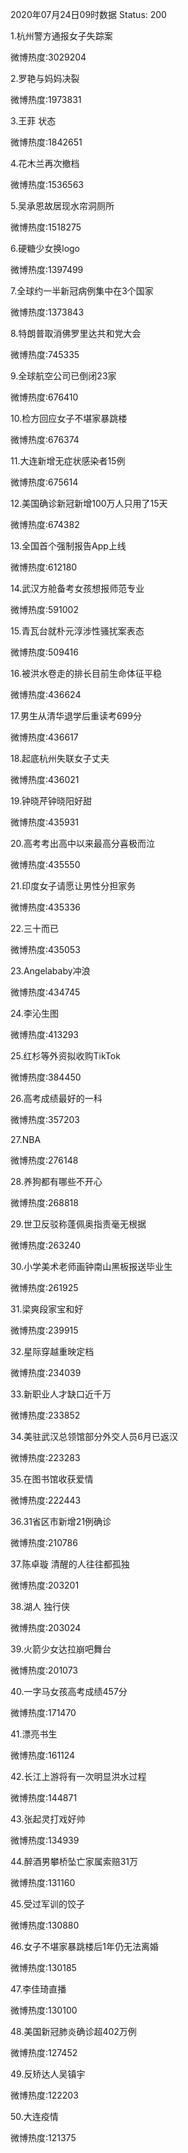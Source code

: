 2020年07月24日09时数据
Status: 200

1.杭州警方通报女子失踪案

微博热度:3029204

2.罗艳与妈妈决裂

微博热度:1973831

3.王菲 状态

微博热度:1842651

4.花木兰再次撤档

微博热度:1536563

5.吴承恩故居现水帘洞厕所

微博热度:1518275

6.硬糖少女换logo

微博热度:1397499

7.全球约一半新冠病例集中在3个国家

微博热度:1373843

8.特朗普取消佛罗里达共和党大会

微博热度:745335

9.全球航空公司已倒闭23家

微博热度:676410

10.检方回应女子不堪家暴跳楼

微博热度:676374

11.大连新增无症状感染者15例

微博热度:675614

12.美国确诊新冠新增100万人只用了15天

微博热度:674382

13.全国首个强制报告App上线

微博热度:612180

14.武汉方舱备考女孩想报师范专业

微博热度:591002

15.青瓦台就朴元淳涉性骚扰案表态

微博热度:509416

16.被洪水卷走的排长目前生命体征平稳

微博热度:436624

17.男生从清华退学后重读考699分

微博热度:436617

18.起底杭州失联女子丈夫

微博热度:436021

19.钟晓芹钟晓阳好甜

微博热度:435931

20.高考考出高中以来最高分喜极而泣

微博热度:435550

21.印度女子请愿让男性分担家务

微博热度:435336

22.三十而已

微博热度:435053

23.Angelababy冲浪

微博热度:434745

24.李沁生图

微博热度:413293

25.红杉等外资拟收购TikTok

微博热度:384450

26.高考成绩最好的一科

微博热度:357203

27.NBA

微博热度:276148

28.养狗都有哪些不开心

微博热度:268818

29.世卫反驳称蓬佩奥指责毫无根据

微博热度:263240

30.小学美术老师画钟南山黑板报送毕业生

微博热度:261925

31.梁爽段家宝和好

微博热度:239915

32.星际穿越重映定档

微博热度:234039

33.新职业人才缺口近千万

微博热度:233852

34.美驻武汉总领馆部分外交人员6月已返汉

微博热度:223283

35.在图书馆收获爱情

微博热度:222443

36.31省区市新增21例确诊

微博热度:210786

37.陈卓璇 清醒的人往往都孤独

微博热度:203201

38.湖人 独行侠

微博热度:203024

39.火箭少女达拉崩吧舞台

微博热度:201073

40.一字马女孩高考成绩457分

微博热度:171470

41.漂亮书生

微博热度:161124

42.长江上游将有一次明显洪水过程

微博热度:144871

43.张起灵打戏好帅

微博热度:134939

44.醉酒男攀桥坠亡家属索赔31万

微博热度:131160

45.受过军训的饺子

微博热度:130880

46.女子不堪家暴跳楼后1年仍无法离婚

微博热度:130185

47.李佳琦直播

微博热度:130100

48.美国新冠肺炎确诊超402万例

微博热度:127452

49.反矫达人吴镇宇

微博热度:122203

50.大连疫情

微博热度:121375

